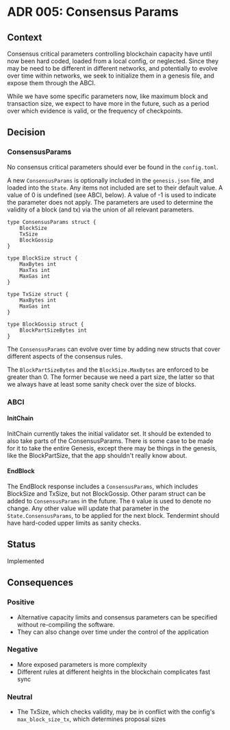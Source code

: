 # ADR 005: Consensus Params

## Context

Consensus critical parameters controlling blockchain capacity have until now been hard coded, loaded from a local config, or neglected.
Since they may be need to be different in different networks, and potentially to evolve over time within
networks, we seek to initialize them in a genesis file, and expose them through the ABCI.

While we have some specific parameters now, like maximum block and transaction size, we expect to have more in the future,
such as a period over which evidence is valid, or the frequency of checkpoints.

## Decision

### ConsensusParams

No consensus critical parameters should ever be found in the `config.toml`.

A new `ConsensusParams` is optionally included in the `genesis.json` file,
and loaded into the `State`. Any items not included are set to their default value.
A value of 0 is undefined (see ABCI, below). A value of -1 is used to indicate the parameter does not apply.
The parameters are used to determine the validity of a block (and tx) via the union of all relevant parameters.

```
type ConsensusParams struct {
    BlockSize
    TxSize
    BlockGossip
}

type BlockSize struct {
    MaxBytes int
    MaxTxs int
    MaxGas int
}

type TxSize struct {
    MaxBytes int
    MaxGas int
}

type BlockGossip struct {
    BlockPartSizeBytes int
}
```

The `ConsensusParams` can evolve over time by adding new structs that cover different aspects of the consensus rules.

The `BlockPartSizeBytes` and the `BlockSize.MaxBytes` are enforced to be greater than 0.
The former because we need a part size, the latter so that we always have at least some sanity check over the size of blocks.

### ABCI

#### InitChain

InitChain currently takes the initial validator set. It should be extended to also take parts of the ConsensusParams.
There is some case to be made for it to take the entire Genesis, except there may be things in the genesis,
like the BlockPartSize, that the app shouldn't really know about.

#### EndBlock

The EndBlock response includes a `ConsensusParams`, which includes BlockSize and TxSize, but not BlockGossip.
Other param struct can be added to `ConsensusParams` in the future.
The `0` value is used to denote no change.
Any other value will update that parameter in the `State.ConsensusParams`, to be applied for the next block.
Tendermint should have hard-coded upper limits as sanity checks.

## Status

Implemented

## Consequences

### Positive

- Alternative capacity limits and consensus parameters can be specified without re-compiling the software.
- They can also change over time under the control of the application

### Negative

- More exposed parameters is more complexity
- Different rules at different heights in the blockchain complicates fast sync

### Neutral

- The TxSize, which checks validity, may be in conflict with the config's `max_block_size_tx`, which determines proposal sizes
